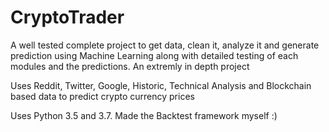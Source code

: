 # CryptoTrader

A well tested complete project to get data, clean it, analyze it and generate prediction using Machine Learning along with detailed testing of each modules and the predictions. An extremly in depth project

Uses Reddit, Twitter, Google, Historic, Technical Analysis and Blockchain based data to predict crypto currency prices

Uses Python 3.5 and 3.7. Made the Backtest framework myself :)
